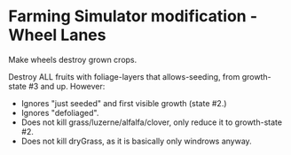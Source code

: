 Farming Simulator modification - Wheel Lanes
============================================
Make wheels destroy grown crops.

Destroy ALL fruits with foliage-layers that allows-seeding, from growth-state #3 and up.
However:
- Ignores "just seeded" and first visible growth (state #2.)
- Ignores "defoliaged".
- Does not kill grass/luzerne/alfalfa/clover, only reduce it to growth-state #2.
- Does not kill dryGrass, as it is basically only windrows anyway.
